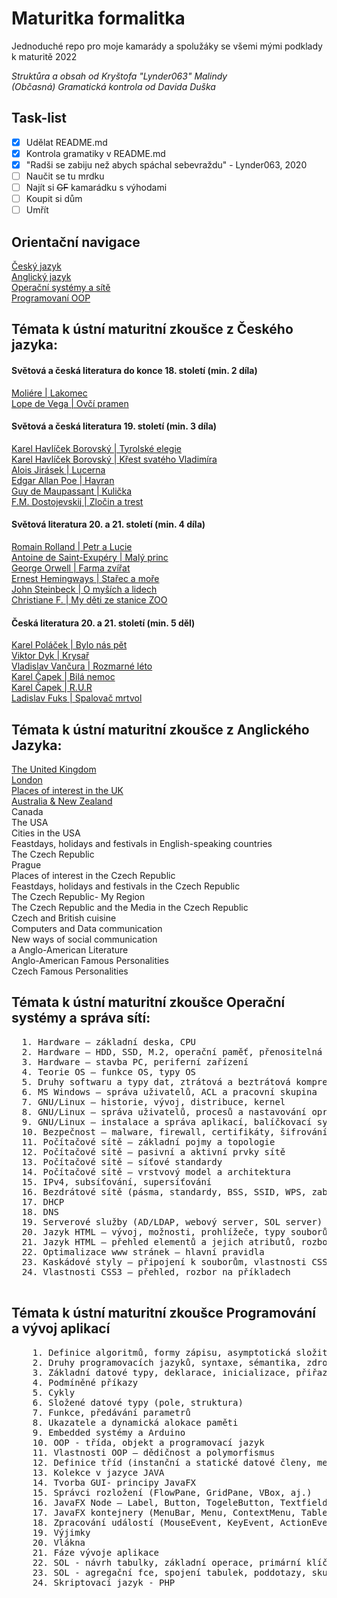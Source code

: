 # Maturitka formalitka
Jednoduché repo pro moje kamarády a spolužáky se všemi mými podklady k maturitě 2022<br>

*Struktůra a obsah od Kryštofa "Lynder063" Malindy*<br>
*(Občasná) Gramatická kontrola od Davida Duška*

## Task-list
- [x] Udělat README.md
- [x] Kontrola gramatiky v README.md
- [x] "Radši se zabiju než abych spáchal sebevraždu" - Lynder063, 2020
- [ ] Naučit se tu mrdku
- [ ] Najít si ~~GF~~ kamarádku s výhodami 
- [ ] Koupit si dům
- [ ] Umřít

## Orientační navigace
  [Český jazyk](#témata-k-ústní-maturitní-zkoušce-z-českého-jazyka)<br>
  [Anglický jazyk](#témata-k-ústní-maturitní-zkoušce-z-českého-jazyka)<br>
  [Operační systémy a sítě](#témata-k-ústní-maturitní-zkoušce-operační-systémy-a-správa-sítí)<br>
  [Programovaní OOP](#témata-k-ústní-maturitní-zkoušce-programování-a-vývoj-aplikací)<br>

## Témata k ústní maturitní zkoušce z Českého jazyka:

#### Světová a česká literatura do konce 18. století (min. 2 díla)
   [Moliére | Lakomec](cestina/lakomec.md)<br>
   [Lope de Vega | Ovčí pramen](cestina/ovci_pramen.md)<br>

#### Světová a česká literatura 19. století (min. 3 díla)
 
  [Karel Havlíček Borovský | Tyrolské elegie](cestina/tyrolske_elegie.md)<br>
  [Karel Havlíček Borovský | Křest svatého Vladimíra](cestina/kres_sv_vladimira.md)<br>
  [Alois Jirásek | Lucerna](cestina/lucerna.md)<br>
  [Edgar Allan Poe | Havran](cestina/havran.md)<br>
  [Guy de Maupassant | Kulička](cestina/kulicka.md)<br>
  [F.M. Dostojevskij | Zločin a trest](cestina/zlocin_a_trest.md)<br>

#### Světová literatura 20. a 21. století (min. 4 díla)
  
  [Romain Rolland | Petr a Lucie](cestina/petr_a_lucie.md)<br>
  [Antoine de Saint-Exupéry | Malý princ](cestina/maly_princ.md)<br>
  [George Orwell | Farma zvířat](cestina/farma_zvirat.md)<br>
  [Ernest Hemingways | Stařec a moře](cestina/starec_a_more.md)<br>
  [John Steinbeck | O myších a lidech](cestina/o_mysich_a_lidech.md)<br>
  [Christiane F. | My děti ze stanice ZOO](cestina/my_deti_ze_stanice_zoo.md)<br>
  

#### Česká literatura 20. a 21. století (min. 5 děl)
  [Karel Poláček | Bylo nás pět](cestina/bylo_nas_pet.md)<br>
  [Viktor Dyk | Krysař](cestina/krysar.md)<br>
  [Vladislav Vančura | Rozmarné léto](cestina/rozmarne_leto.md)<br>
  [Karel Čapek | Bilá nemoc](cestina/bila_nemoc.md)<br>
  [Karel Čapek | R.U.R](cestina/r_u_r.md)<br>
  [Ladislav Fuks | Spalovač mrtvol](cestina/spalovac_mrtvol.md)<br>
  

## Témata k ústní maturitní zkoušce z Anglického Jazyka:
   [The United Kingdom](anglictina/the_united_kingdom.md)<br>
   [London](anglictina/london.md)<br>
   [Places of interest in the UK](anglictina/places_of_interest_in_the_uk.md)<br>
   [Australia & New Zealand](anglictina/australia_and_new_zealand.md)<br>
   Canada<br>
   The USA<br>
   Cities in the USA<br>
   Feastdays, holidays and festivals in English-speaking countries<br>
   The Czech Republic<br>
   Prague<br>
   Places of interest in the Czech Republic<br>
   Feastdays, holidays and festivals in the Czech Republic<br>
   The Czech Republic- My Region<br>
   The Czech Republic and the Media in the Czech Republic<br>
   Czech and British cuisine<br>
   Computers and Data communication<br>
   New ways of social communication<br>a
   Anglo-American Literature<br>
   Anglo-American Famous Personalities<br>
   Czech Famous Personalities<br>
   


## Témata k ústní maturitní zkoušce Operační systémy a správa sítí:

<pre>
  1. Hardware — základní deska, CPU
  2. Hardware — HDD, SSD, M.2, operační paměť, přenositelná media
  3. Hardware — stavba PC, periferní zařízení
  4. Teorie OS — funkce OS, typy OS
  5. Druhy softwaru a typy dat, ztrátová a beztrátová komprese
  6. MS Windows — správa uživatelů, ACL a pracovní skupina
  7. GNU/Linux — historie, vývoj, distribuce, kernel
  8. GNU/Linux — správa uživatelů, procesů a nastavování oprávnění k souborům a složkám
  9. GNU/Linux — instalace a správa aplikací, balíčkovací systémy, konfigurace síťového rozhraní
  10. Bezpečnost — malware, firewall, certifikáty, šifrování
  11. Počítačové sítě — základní pojmy a topologie
  12. Počítačové sítě — pasivní a aktivní prvky sítě
  13. Počítačové sítě — síťové standardy
  14. Počítačové sítě — vrstvový model a architektura
  15. IPv4, subsíťování, supersíťování
  16. Bezdrátové sítě (pásma, standardy, BSS, SSID, WPS, zabezpečení)
  17. DHCP
  18. DNS
  19. Serverové služby (AD/LDAP, webový server, SOL server)
  20. Jazyk HTML — vývoj, možnosti, prohlížeče, typy souborů
  21. Jazyk HTML — přehled elementů a jejich atributů, rozbor na příkladech
  22. Optimalizace www stránek — hlavní pravidla
  23. Kaskádové styly — připojení k souborům, vlastnosti CSS, rozbor na příkladech
  24. Vlastnosti CSS3 — přehled, rozbor na příkladech
  </pre>


## Témata k ústní maturitní zkoušce Programování a vývoj aplikací
  <pre>
    1. Definice algoritmů, formy zápisu, asymptotická složitost
    2. Druhy programovacích jazyků, syntaxe, sémantika, zdrojový kód, kompilátor
    3. Základní datové typy, deklarace, inicializace, přiřazení, operátor sizeof, mat. operace
    4. Podmíněné příkazy
    5. Cykly
    6. Složené datové typy (pole, struktura)
    7. Funkce, předávání parametrů
    8. Ukazatele a dynamická alokace paměti
    9. Embedded systémy a Arduino
    10. OOP - třída, objekt a programovací jazyk
    11. Vlastnosti OOP — dědičnost a polymorfismus
    12. Definice tříd (instanční a statické datové členy, metody, zapouzdření, konstruktory)
    13. Kolekce v jazyce JAVA
    14. Tvorba GUI- principy JavaFX
    15. Správci rozložení (FlowPane, GridPane, VBox, aj.)
    16. JavaFX Node — Label, Button, TogeleButton, Textfield, aj.
    17. JavaFX kontejnery (MenuBar, Menu, ContextMenu, TableView, WebView a.j.)
    18. Zpracování událostí (MouseEvent, KeyEvent, ActionEvent, WindowEvent, aj.)
    19. Výjimky
    20. Vlákna
    21. Fáze vývoje aplikace
    22. SOL - návrh tabulky, základní operace, primární klíč, cizí klíč
    23. SOL - agregační fce, spojení tabulek, poddotazy, skupiny (GROUP BY, HAVING, aj.)
    24. Skriptovací jazyk - PHP
    </pre>
